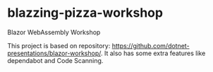# blazzing-pizza-workshop

Blazor WebAssembly Workshop

This project is based on repository: https://github.com/dotnet-presentations/blazor-workshop/.
It also has some extra features like dependabot and Code Scanning.

